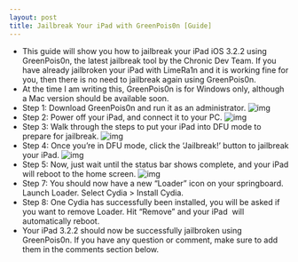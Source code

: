 ```yaml
---
layout: post
title: Jailbreak Your iPad with GreenPois0n [Guide]
---
```

* This guide will show you how to jailbreak your iPad iOS 3.2.2 using GreenPois0n, the latest jailbreak tool by the Chronic Dev Team. If you have already jailbroken your iPad with LimeRa1n and it is working fine for you, then there is no need to jailbreak again using GreenPois0n.
* At the time I am writing this, GreenPois0n is for Windows only, although a Mac version should be available soon.
* Step 1: Download GreenPois0n and run it as an administrator.
![img](http://media.idownloadblog.com/wp-content/uploads/2010/10/greenpois0n-jailbreak-how-to-01-e1286892912493.png)
* Step 2: Power off your iPad, and connect it to your PC.
![img](http://media.idownloadblog.com/wp-content/uploads/2010/10/greenpois0n-jailbreak-how-to-02.jpg)
* Step 3: Walk through the steps to put your iPad into DFU mode to prepare for jailbreak.
![img](http://media.idownloadblog.com/wp-content/uploads/2010/10/greenpois0n-jailbreak-how-to-03.jpg)
* Step 4: Once you’re in DFU mode, click the ‘Jailbreak!’ button to jailbreak your iPad.
![img](http://media.idownloadblog.com/wp-content/uploads/2010/10/greenpois0n-jailbreak-how-to-04.jpg)
* Step 5: Now, just wait until the status bar shows complete, and your iPad will reboot to the home screen.
![img](http://media.idownloadblog.com/wp-content/uploads/2010/10/greenpois0n-jailbreak-how-to-05.jpg)
* Step 7: You should now have a new “Loader” icon on your springboard. Launch Loader. Select Cydia > Install Cydia.
* Step 8: One Cydia has successfully been installed, you will be asked if you want to remove Loader. Hit “Remove” and your iPad  will automatically reboot.
* Your iPad 3.2.2 should now be successfully jailbroken using GreenPois0n. If you have any question or comment, make sure to add them in the comments section below.

